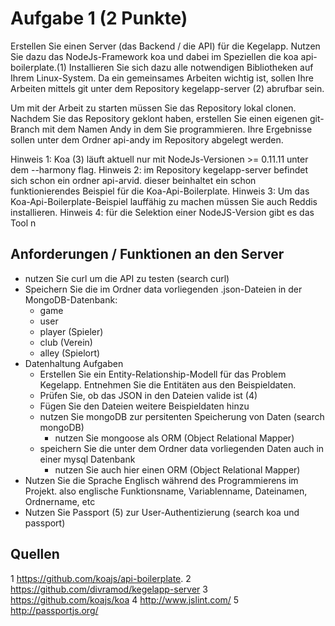 Aufgabe 1 (2 Punkte)
====================

Erstellen Sie einen Server (das Backend / die API) für die Kegelapp.
Nutzen Sie dazu das NodeJs-Framework koa und dabei im Speziellen die koa api-boilerplate.(1) 
Installieren Sie sich dazu alle notwendigen Bibliotheken auf Ihrem Linux-System.
Da ein gemeinsames Arbeiten wichtig ist, sollen Ihre Arbeiten mittels git unter dem Repository kegelapp-server (2) abrufbar sein.

Um mit der Arbeit zu starten müssen Sie das Repository lokal clonen.
Nachdem Sie das Repository geklont haben, erstellen Sie einen eigenen git-Branch mit dem Namen Andy in dem Sie programmieren. Ihre Ergebnisse sollen unter dem Ordner api-andy im Repository abgelegt werden.

Hinweis 1: Koa (3) läuft aktuell nur mit NodeJs-Versionen >= 0.11.11 unter dem --harmony flag.
Hinweis 2: im Repository kegelapp-server befindet sich schon ein ordner api-arvid. dieser beinhaltet ein schon funktionierendes Beispiel für die Koa-Api-Boilerplate. 
Hinweis 3: Um das Koa-Api-Boilerplate-Beispiel lauffähig zu machen müssen Sie auch Reddis installieren.
Hinweis 4: für die Selektion einer NodeJS-Version gibt es das Tool n

Anforderungen / Funktionen an den Server
----------------------------------------
- nutzen Sie curl um die API zu testen (search curl)
- Speichern Sie die im Ordner data vorliegenden .json-Dateien in der MongoDB-Datenbank:
  - game
  - user
  - player (Spieler)
  - club (Verein)
  - alley (Spielort)
- Datenhaltung Aufgaben
  - Erstellen Sie ein Entity-Relationship-Modell für das Problem Kegelapp. Entnehmen Sie die Entitäten aus den Beispieldaten.
  - Prüfen Sie, ob das JSON in den Dateien valide ist (4)
  - Fügen Sie den Dateien weitere Beispieldaten hinzu
  - nutzen Sie mongoDB zur persitenten Speicherung von Daten (search mongoDB)
    - nutzen Sie mongoose als ORM (Object Relational Mapper)
  - speichern Sie die unter dem Ordner data vorliegenden Daten auch in einer mysql Datenbank
    - nutzen Sie auch hier einen ORM (Object Relational Mapper)
- Nutzen Sie die Sprache Englisch während des Programmierens im Projekt. also englische Funktionsname, Variablenname, Dateinamen, Ordnername, etc
- Nutzen Sie Passport (5) zur User-Authentizierung (search koa und passport)

Quellen
----------------------------------------
1 https://github.com/koajs/api-boilerplate.
2 https://github.com/divramod/kegelapp-server
3 https://github.com/koajs/koa
4 http://www.jslint.com/ 
5 http://passportjs.org/

